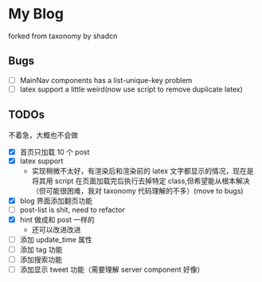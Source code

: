 # My Blog
forked from taxonomy by shadcn

## Bugs
* [ ] MainNav components has a list-unique-key problem
* [ ] latex support a little weird(now use script to remove duplicate latex)

## TODOs
不着急，大概也不会做

* [x] 首页只加载 10 个 post
* [x] latex support
  - 实现稍微不太好，有渲染后和渲染前的 latex 文字都显示的情况，现在是将其用 script 在页面加载完后执行去掉特定 class,但希望能从根本解决（但可能很困难，我对 taxonomy 代码理解的不多）(move to bugs)
* [x] blog 界面添加翻页功能
* [ ] post-list is shit, need to refactor
* [x] hint 做成和 post 一样的
  - 还可以改进改进
* [ ] 添加 update_time 属性
* [ ] 添加 tag 功能
* [ ] 添加搜索功能
* [ ] 添加显示 tweet 功能（需要理解 server component 好像）
